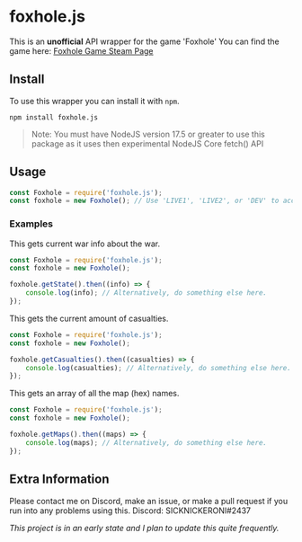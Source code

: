 # foxhole.js

This is an **unofficial** API wrapper for the game 'Foxhole'
You can find the game here: [Foxhole Game Steam Page](https://store.steampowered.com/app/505460/Foxhole/)

## Install

To use this wrapper you can install it with `npm`.
```
npm install foxhole.js
```
> Note: You must have NodeJS version 17.5 or greater to use this package as it uses then experimental NodeJS Core fetch() API

## Usage

```js
const Foxhole = require('foxhole.js');
const foxhole = new Foxhole(); // Use 'LIVE1', 'LIVE2', or 'DEV' to access the different shards. (Optionally leave blank to default to 'LIVE1')
```

### Examples

This gets current war info about the war.
```js
const Foxhole = require('foxhole.js');
const foxhole = new Foxhole();

foxhole.getState().then((info) => {
    console.log(info); // Alternatively, do something else here.
});
```

This gets the current amount of casualties.
```js
const Foxhole = require('foxhole.js');
const foxhole = new Foxhole();

foxhole.getCasualties().then((casualties) => {
    console.log(casualties); // Alternatively, do something else here.
});
```

This gets an array of all the map (hex) names.
```js
const Foxhole = require('foxhole.js');
const foxhole = new Foxhole();

foxhole.getMaps().then((maps) => {
    console.log(maps); // Alternatively, do something else here.
});
```

## Extra Information

Please contact me on Discord, make an issue, or make a pull request if you run into any problems using this.
Discord: SICKNICKERONI#2437

*This project is in an early state and I plan to update this quite frequently.*